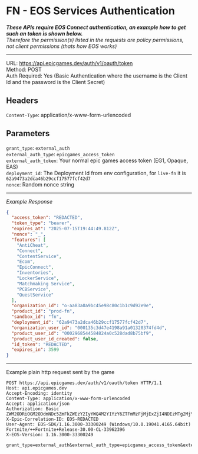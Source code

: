 # FN - EOS Services Authentication

**_These APIs require EOS Connect authentication, an example how to get such an token is shown below._** <br/>
_Therefore the permission(s) listed in the requests are policy permissions, not client permissions (thats how EOS works)_

---

URL: https://api.epicgames.dev/auth/v1/oauth/token \
Method: POST \
Auth Required: Yes (Basic Authentication where the username is the Client Id and the password is the Client Secret)

## Headers

`Content-Type`: application/x-www-form-urlencoded

## Parameters

`grant_type`: `external_auth` <br/>
`external_auth_type`: `epicgames_access_token` <br/>
`external_auth_token`: Your normal epic games access token (EG1, Opaque, EAS) <br/>
`deployment_id`: The Deployment Id from env configuration, for `live-fn` it is `62a9473a2dca46b29ccf17577fcf42d7` <br/>
`nonce`: Random nonce string

---

_Example Response_

```json
{
  "access_token": "REDACTED",
  "token_type": "bearer",
  "expires_at": "2025-07-15T19:44:49.812Z",
  "nonce": "_",
  "features": [
    "AntiCheat",
    "Connect",
    "ContentService",
    "Ecom",
    "EpicConnect",
    "Inventories",
    "LockerService",
    "Matchmaking Service",
    "PCBService",
    "QuestService"
  ],
  "organization_id": "o-aa83a0a9bc45e98c80c1b1c9d92e9e",
  "product_id": "prod-fn",
  "sandbox_id": "fn",
  "deployment_id": "62a9473a2dca46b29ccf17577fcf42d7",
  "organization_user_id": "000135c3d47e4198a91a01320374fd4d",
  "product_user_id": "0002968544584824a0c528dad8b75bf9",
  "product_user_id_created": false,
  "id_token": "REDACTED",
  "expires_in": 3599
}
```

---

Example plain http request sent by the game

```http
POST https://api.epicgames.dev/auth/v1/oauth/token HTTP/1.1
Host: api.epicgames.dev
Accept-Encoding: identity
Content-Type: application/x-www-form-urlencoded
Accept: application/json
Authorization: Basic ZWM2ODRiOGM2ODdmNDc5ZmFkZWEzY2IyYWQ4M2Y1YzY6ZTFmMzFjMjExZjI4NDEzMTg2MjYyZDM3YTEzZmM4NGQ=
X-Epic-Correlation-ID: EOS-REDACTED
User-Agent: EOS-SDK/1.16.3000-33300249 (Windows/10.0.19041.4165.64bit) Fortnite/++Fortnite+Release-30.00-CL-33962396
X-EOS-Version: 1.16.3000-33300249

grant_type=external_auth&external_auth_type=epicgames_access_token&external_auth_token=REDACTED&deployment_id=62a9473a2dca46b29ccf17577fcf42d7&nonce=REDACTED
```
